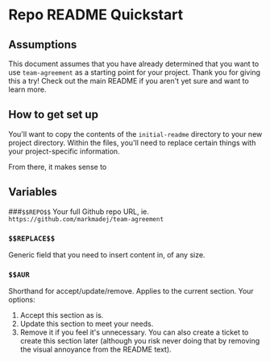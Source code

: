 # Repo README Quickstart
## Assumptions
This document assumes that you have already determined that you want to use `team-agreement` as a starting point for your project.  Thank you for giving this a try!  Check out the main README if you aren't yet sure and want to learn more.  

## How to get set up
You'll want to copy the contents of the `initial-readme` directory to your new project directory.  Within the files, you'll need to replace certain things with your project-specific information. 

From there, it makes sense to 

## Variables

###`$$REPO$$`
Your full Github repo URL, ie. `https://github.com/markmadej/team-agreement`

### `$$REPLACE$$`
Generic field that you need to insert content in, of any size.

### `$$AUR`
Shorthand for accept/update/remove.  Applies to the current section.  Your options:
1. Accept this section as is.
1. Update this section to meet your needs.
1. Remove it if you feel it's unnecessary.  You can also create a ticket to create this section later (although you risk never doing that by removing the visual annoyance from the README text).
